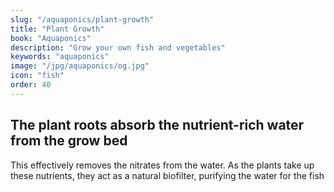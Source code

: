 ```yaml
---
slug: "/aquaponics/plant-growth"
title: "Plant Growth"
book: "Aquaponics"
description: "Grow your own fish and vegetables"
keywords: "aquaponics"
image: "/jpg/aquaponics/og.jpg"
icon: "fish"
order: 40
---
```

## The plant roots absorb the nutrient-rich water from the grow bed

This effectively removes the nitrates from the water. As the plants take up these nutrients, they act as a natural biofilter, purifying the water for the fish